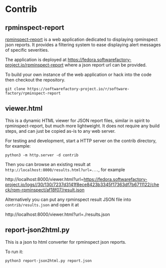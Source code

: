 # Contrib

## rpminspect-report

[rpminspect-report](https://softwarefactory-project.io/r/plugins/gitiles/software-factory/rpminspect-report)
is a web application dedicated to displaying rpminspect json reports. It provides a filtering
system to ease displaying alert messages of specific severities.

The application is deployed at https://fedora.softwarefactory-project.io/rpminspect-report
where a json report url can be provided.

To build your own instance of the web application or hack into the code then checkout the
repository.

```shell
git clone https://softwarefactory-project.io/r/software-factory/rpminspect-report
```

## viewer.html

This is a dynamic HTML viewer for JSON report files, similar in spirit to
rpminspect-report, but much more lightweight. It does not require any build
steps, and can just be copied as-is to any web server.

For testing and development, start a HTTP server on the contrib directory, for example:

    python3 -m http.server -d contrib

Then you can browse an existing result at `http://localhost:8000/results.html?url=...`, for example

http://localhost:8000/viewer.html?url=https://fedora.softwarefactory-project.io/logs//30/130/7237d3141f8ece8423b3345f17363df7b6711122/check/rpm-rpminspect/af18f07/result.json

Alternatively you can put any rpminspect result JSON file into `contrib/results.json` and open it at

http://localhost:8000/viewer.html?url=./results.json

## report-json2html.py

This is a json to html converter for rpminspect json reports.

To run it:

``` shell
python3 report-json2html.py report.json
```
